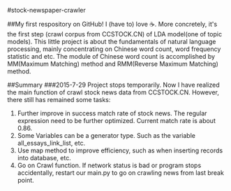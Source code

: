 #stock-newspaper-crawler

##My first respository on GitHub!
I (have to) love :coffee:. More concretely, it's the first step (crawl corpus from CCSTOCK.CN) of LDA model(one of topic models).
This little project is about the fundamentals of natural language processing, mainly concentrating on Chinese word count,
word frequency statistic and etc. The module of Chinese word count is accomplished by MM(Maximum Matching) method
and RMM(Reverse Maximum Matching) method.

##Summary
###2015-7-29
Project stops temporarily. Now I have realized the main function of crawl stock news data from CCSTOCK.CN. However, there still has remained some tasks:
1. Further improve in success match rate of stock news. The regular expression need to be further optimized. Current match rate is about 0.86.
2. Some Variables can be a generator type. Such as the variable all_essays_link_list, etc.
3. Use map method to improve efficiency, such as when inserting records into database, etc.
4. Go on Crawl function. If network status is bad or program stops accidentally, restart our main.py to go on crawling news from last break point.